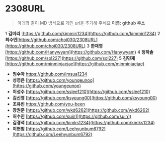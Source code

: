# 2308URL #
> 아래와 같이 MD 방식으로 개인 url을 추가해 주세요
**이름: github 주소**

1 **김미리** [https://github.com/kimmiri1234](https://github.com/kimmiri1234)
2 **최수민**[https://github.com/choi030/2308URL](https://github.com/choi030/2308URL)
3 **한재영** [https://github.com/Hanywyam](https://github.com/Hanywyam)
4 **정하솔** [https://github.com/sol227](https://github.com/sol227)
5 **김민재** [https://github.com/minminjaejae](https://github.com/minminjaejae)
* **임수아** https://github.com/imsua1234
* **성영은** [https://github.com/youngeunoo](https://github.com/youngeunoo)
* **이성수** [https://github.com/sslee1210](https://github.com/sslee1210)
* **김신영** [https://github.com/ksyoung00](https://github.com/ksyoung00)
* **조유빈** https://github.com/you-been
* **장원준** [https://github.com/wkd6262](https://github.com/wkd6262)
* **허수인** [https://github.com/suin1](https://github.com/suin1)
* **김경석** [https://github.com/kimks1234](https://github.com/kimks1234)
* **이현범** [https://github.com/Leehyunbum6792](https://github.com/Leehyunbum6792)
